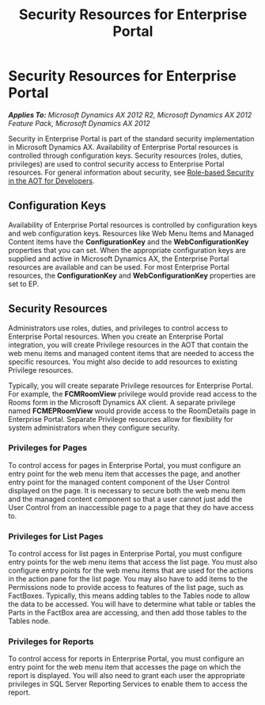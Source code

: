 ﻿---
title: Security Resources for Enterprise Portal
TOCTitle: Security Resources for Enterprise Portal
ms:assetid: 25ef53c5-296a-4b1c-9eb7-fe52f0e5c2ba
ms:mtpsurl: https://msdn.microsoft.com/en-us/library/Hh608236(v=AX.60)
ms:contentKeyID: 39555625
ms.date: 11/07/2012
mtps_version: v=AX.60
---

# Security Resources for Enterprise Portal 


_**Applies To:** Microsoft Dynamics AX 2012 R2, Microsoft Dynamics AX 2012 Feature Pack, Microsoft Dynamics AX 2012_

Security in Enterprise Portal is part of the standard security implementation in Microsoft Dynamics AX. Availability of Enterprise Portal resources is controlled through configuration keys. Security resources (roles, duties, privileges) are used to control security access to Enterprise Portal resources. For general information about security, see [Role-based Security in the AOT for Developers](role-based-security-in-the-aot-for-developers.md).

## Configuration Keys

Availability of Enterprise Portal resources is controlled by configuration keys and web configuration keys. Resources like Web Menu Items and Managed Content items have the **ConfigurationKey** and the **WebConfigurationKey** properties that you can set. When the appropriate configuration keys are supplied and active in Microsoft Dynamics AX, the Enterprise Portal resources are available and can be used. For most Enterprise Portal resources, the **ConfigurationKey** and **WebConfigurationKey** properties are set to EP.

## Security Resources

Administrators use roles, duties, and privileges to control access to Enterprise Portal resources. When you create an Enterprise Portal integration, you will create Privilege resources in the AOT that contain the web menu items and managed content items that are needed to access the specific resources. You might also decide to add resources to existing Privilege resources.

Typically, you will create separate Privilege resources for Enterprise Portal. For example, the **FCMRoomView** privilege would provide read access to the Rooms form in the Microsoft Dynamics AX client. A separate privilege named **FCMEPRoomView** would provide access to the RoomDetails page in Enterprise Portal. Separate Privilege resources allow for flexibility for system administrators when they configure security.

### Privileges for Pages

To control access for pages in Enterprise Portal, you must configure an entry point for the web menu item that accesses the page, and another entry point for the managed content component of the User Control displayed on the page. It is necessary to secure both the web menu item and the managed content component so that a user cannot just add the User Control from an inaccessible page to a page that they do have access to.

### Privileges for List Pages

To control access for list pages in Enterprise Portal, you must configure entry points for the web menu items that access the list page. You must also configure entry points for the web menu items that are used for the actions in the action pane for the list page. You may also have to add items to the Permissions node to provide access to features of the list page, such as FactBoxes. Typically, this means adding tables to the Tables node to allow the data to be accessed. You will have to determine what table or tables the Parts in the FactBox area are accessing, and then add those tables to the Tables node.

### Privileges for Reports

To control access for reports in Enterprise Portal, you must configure an entry point for the web menu item that accesses the page on which the report is displayed. You will also need to grant each user the appropriate privileges in SQL Server Reporting Services to enable them to access the report.

